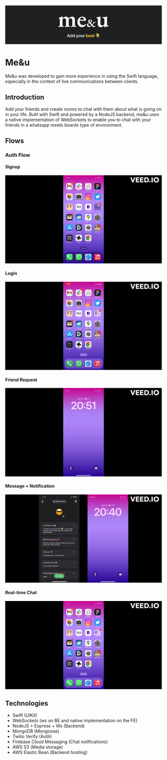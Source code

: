 ![logo](me&u_logo.png)

# Me&u
Me&u was developed to gain more experience in using the Swift language, especially in the context of live communications between clients. 

## Introduction
Add your friends and create rooms to chat with them about what is going on in your life. Built with Swift and powered by a NodeJS backend, me&u uses a native implementation of WebSockets to enable you to chat with your friends in a whatsapp meets boards type of environment. 

## Flows

### Auth Flow

#### Signup
![signup](signup.gif)

#### Login
![login](login.gif)

#### Friend Request
![request](f_request.gif)

#### Message + Notification
![message](message.gif)

#### Real-time Chat
![realtime](realtime.gif)

## Technologies
- Swift (UIKit)
- WebSockets (ws on BE and native implementation on the FE)
- NodeJS + Express + Ws (Backend)
- MongoDB (Mongoose)
- Twilio Verify (Auth)
- Firebase Cloud Messaging (Chat notifications)
- AWS S3 (Media storage)
- AWS Elastic Bean (Backend hosting)
